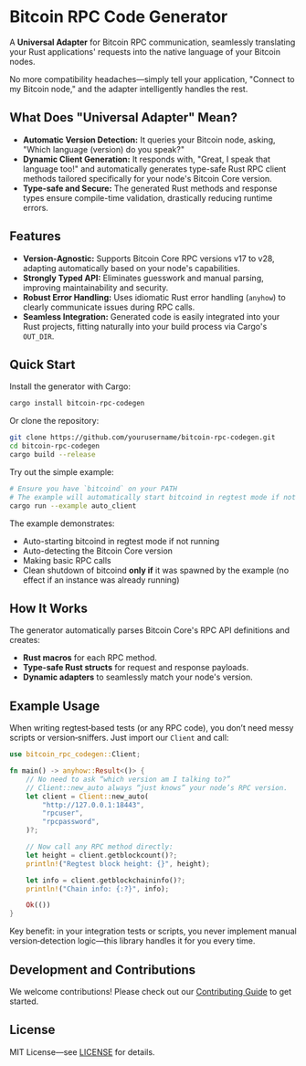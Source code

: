 # Bitcoin RPC Code Generator

A **Universal Adapter** for Bitcoin RPC communication, seamlessly translating your Rust applications' requests into the native language of your Bitcoin nodes.

No more compatibility headaches—simply tell your application, "Connect to my Bitcoin node," and the adapter intelligently handles the rest.

## What Does "Universal Adapter" Mean?

- **Automatic Version Detection:** It queries your Bitcoin node, asking, "Which language (version) do you speak?"
- **Dynamic Client Generation:** It responds with, "Great, I speak that language too!" and automatically generates type-safe Rust RPC client methods tailored specifically for your node's Bitcoin Core version.
- **Type-safe and Secure:** The generated Rust methods and response types ensure compile-time validation, drastically reducing runtime errors.

## Features

- **Version-Agnostic:** Supports Bitcoin Core RPC versions v17 to v28, adapting automatically based on your node's capabilities.
- **Strongly Typed API:** Eliminates guesswork and manual parsing, improving maintainability and security.
- **Robust Error Handling:** Uses idiomatic Rust error handling (`anyhow`) to clearly communicate issues during RPC calls.
- **Seamless Integration:** Generated code is easily integrated into your Rust projects, fitting naturally into your build process via Cargo's `OUT_DIR`.

## Quick Start

Install the generator with Cargo:

```bash
cargo install bitcoin-rpc-codegen
```

Or clone the repository:

```bash
git clone https://github.com/yourusername/bitcoin-rpc-codegen.git
cd bitcoin-rpc-codegen
cargo build --release
```

Try out the simple example:

```bash
# Ensure you have `bitcoind` on your PATH
# The example will automatically start bitcoind in regtest mode if not running
cargo run --example auto_client
```

The example demonstrates:

- Auto-starting bitcoind in regtest mode if not running
- Auto-detecting the Bitcoin Core version
- Making basic RPC calls
- Clean shutdown of bitcoind **only if** it was spawned by the example (no effect if an instance was already running)

## How It Works

The generator automatically parses Bitcoin Core's RPC API definitions and creates:

- **Rust macros** for each RPC method.
- **Type-safe Rust structs** for request and response payloads.
- **Dynamic adapters** to seamlessly match your node's version.

## Example Usage

When writing regtest‑based tests (or any RPC code), you don’t need messy scripts or version‑sniffers. Just import our `Client` and call:

```rust
use bitcoin_rpc_codegen::Client;

fn main() -> anyhow::Result<()> {
    // No need to ask “which version am I talking to?”
    // Client::new_auto always “just knows” your node’s RPC version.
    let client = Client::new_auto(
        "http://127.0.0.1:18443",
        "rpcuser",
        "rpcpassword",
    )?;

    // Now call any RPC method directly:
    let height = client.getblockcount()?;
    println!("Regtest block height: {}", height);

    let info = client.getblockchaininfo()?;
    println!("Chain info: {:?}", info);

    Ok(())
}
```

Key benefit: in your integration tests or scripts, you never implement manual version‑detection logic—this library handles it for you every time.

## Development and Contributions

We welcome contributions! Please check out our [Contributing Guide](CONTRIBUTING.md) to get started.

## License

MIT License—see [LICENSE](LICENSE) for details.
